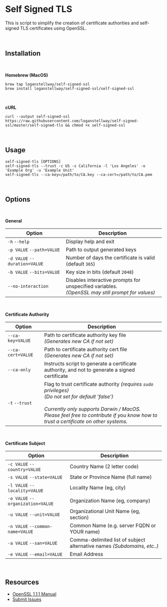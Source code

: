 # Self Signed TLS

This is script to simplify the creation of certificate authorities and self-signed TLS certificates using OpenSSL.

<br />

## Installation

<br />

**Homebrew (MacOS)**

```
brew tap loganstellway/self-signed-ssl
brew install loganstellway/self-signed-ssl/self-signed-ssl
```

<br />

**cURL**

```
curl --output self-signed-ssl https://raw.githubusercontent.com/loganstellway/self-signed-ssl/master/self-signed-tls && chmod +x self-signed-ssl
```

<br />

## Usage

```
self-signed-tls [OPTIONS]
self-signed-tls --trust -c US -s California -l 'Los Angeles' -o 'Example Org' -u 'Example Unit'
self-signed-tls --ca-key=/path/to/CA.key --ca-cert=/path/to/CA.pem
```

<br />

## Options

<br />

**General**

| Option                        | Description                                                                                           |
| ----------------------------- | ----------------------------------------------------------------------------------------------------- |
| `-h` `--help`                 | Display help and exit                                                                                 |
| `-p VALUE` `--path=VALUE`     | Path to output generated keys                                                                         |
| `-d VALUE` `--duration=VALUE` | Number of days the certificate is valid (default `365`)                                               |
| `-b VALUE` `--bits=VALUE`     | Key size in bits (default `2048`)                                                                     |
| `--no-interaction`            | Disables interactive prompts for unspecified variables. <br />_(OpenSSL may still prompt for values)_ |

<br />

**Certificate Authority**

| Option            | Description                                                                                                                                                                                                                                                   |
| ----------------- | ------------------------------------------------------------------------------------------------------------------------------------------------------------------------------------------------------------------------------------------------------------- |
| `--ca-key=VALUE`  | Path to certificate authority key file <br/>_(Generates new CA if not set)_                                                                                                                                                                                   |
| `--ca-cert=VALUE` | Path to certificate authority cert file <br />_(Generates new CA if not set)_                                                                                                                                                                                 |
| `--ca-only`       | Instructs script to generate a certificate authority, and not to generate a signed certificate                                                                                                                                                                |
| `-t` `--trust`    | Flag to trust certificate authority _(requires `sudo` privileges)_<br />_(Do not set for default 'false')_<br /><br />_Currently only supports Darwin / MacOS. <br />Please feel free to contribute if you know how to trust a certificate on other systems._ |

<br />

**Certificate Subject**

| Option                            | Description                                                             |
| --------------------------------- | ----------------------------------------------------------------------- |
| `-c VALUE` `--country=VALUE`      | Country Name (2 letter code)                                            |
| `-s VALUE` `--state=VALUE`        | State or Province Name (full name)                                      |
| `-l VALUE` `--locality=VALUE`     | Locality Name (eg, city)                                                |
| `-o VALUE` `--organization=VALUE` | Organization Name (eg, company)                                         |
| `-u VALUE` `--unit=VALUE`         | Organizational Unit Name (eg, section)                                  |
| `-n VALUE` `--common-name=VALUE`  | Common Name (e.g. server FQDN or YOUR name)                             |
| `-a VALUE` `--san=VALUE`          | Comma-delimited list of subject alternative names _(Subdomains, etc..)_ |
| `-e VALUE` `--email=VALUE`        | Email Address                                                           |

<br />

## Resources

-   [OpenSSL 1.1.1 Manual](https://www.openssl.org/docs/man1.1.1/man1/)
-   [Submit Issues](https://github.com/loganstellway/self-signed-ssl/issues)
